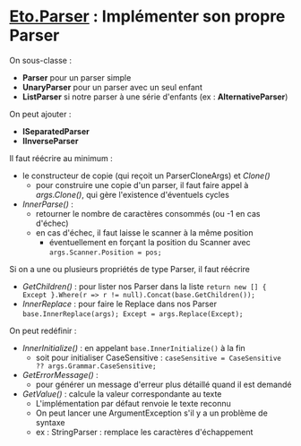 # [Eto.Parser](./index) : Implémenter son propre Parser

On sous-classe : 
- **Parser** pour un parser simple
- **UnaryParser** pour un parser avec un seul enfant
- **ListParser** si notre parser à une série d'enfants (ex : **AlternativeParser**)

On peut ajouter :
- **ISeparatedParser**
- **IInverseParser**

Il faut réécrire au minimum : 
- le constructeur de copie (qui reçoit un ParserCloneArgs) et _Clone()_
  - pour construire une copie d'un parser, il faut faire appel à _args.Clone()_, qui gère l'existence
    d'éventuels cycles
- _InnerParse()_ : 
  - retourner le nombre de caractères consommés (ou -1 en cas d'échec)
  - en cas d'échec, il faut laisse le scanner à la même position
     - éventuellement en forçant la position du Scanner avec `args.Scanner.Position = pos;`

Si on a une ou plusieurs propriétés de type Parser, il faut réécrire 
- _GetChildren()_ : pour lister nos Parser dans la liste
  `return new [] { Except }.Where(r => r != null).Concat(base.GetChildren());` 
- _InnerReplace_ : pour faire le Replace dans nos Parser
    `base.InnerReplace(args); Except = args.Replace(Except);`

On peut redéfinir : 
- _InnerInitialize()_ : en appelant `base.InnerInitialize()` à la fin
  - soit pour initialiser CaseSensitive : `caseSensitive = CaseSensitive ?? args.Grammar.CaseSensitive;`
- _GetErrorMessage()_ :
  - pour générer un message d'erreur plus détaillé quand il est demandé
- _GetValue()_ : calcule la valeur correspondante au texte
  - L'implémentation par défaut renvoie le texte reconnu
  - On peut lancer une ArgumentException s'il y a un problème de syntaxe
  - ex : StringParser : remplace les caractères d'échappement
